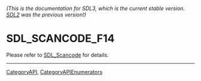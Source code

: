 ###### (This is the documentation for SDL3, which is the current stable version. [SDL2](https://wiki.libsdl.org/SDL2/) was the previous version!)
# SDL_SCANCODE_F14

Please refer to [SDL_Scancode](SDL_Scancode) for details.

----
[CategoryAPI](CategoryAPI), [CategoryAPIEnumerators](CategoryAPIEnumerators)

